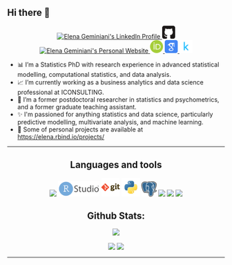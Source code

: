## Hi there 👋

<p align="center">

  <a href="https://www.linkedin.com/in/elenageminiani/">
    <img src="https://www.vectorlogo.zone/logos/linkedin/linkedin-icon.svg" alt="Elena Geminiani's LinkedIn Profile" height="30" width="30">
  </a>

  <a href="https://github.com/egeminiani">
    <img src="https://raw.githubusercontent.com/edent/SuperTinyIcons/master/images/svg/github.svg" alt="Elena Geminiani's Github Profile" height="30" width="30">
  </a>
  
  <a href="https://elena.rbind.io/">
  <img src="https://raw.githubusercontent.com/FortAwesome/Font-Awesome/master/svgs/solid/globe.svg" alt="Elena Geminiani's Personal Website" height="30" width="30">
  </a>
  
  <a href="http://orcid.org/0000-0001-5992-9728">
    <img src="https://raw.githubusercontent.com/edent/SuperTinyIcons/master/images/svg/orcid.svg" alt="Elena Geminiani's Orcid Profile" height="30" width="30">
  </a>

  <a href="https://scholar.google.com/citations?user=gCcjt_QAAAAJ">
    <img src="https://raw.githubusercontent.com/edent/SuperTinyIcons/master/images/svg/google_scholar.svg" alt="Elena Geminiani's Google Scholar Profile" height="30" width="30">
  </a>
  
  <a href="https://www.kaggle.com/elenageminiani">
    <img src="https://raw.githubusercontent.com/edent/SuperTinyIcons/master/images/svg/kaggle.svg" alt="Elena Geminiani's Kaggle Profile" height="30" width="30">
  </a>
 
</p>


<!-- [![Visits Badge](https://badges.pufler.dev/visits/egeminiani/egeminiani)](https://badges.pufler.dev/visits/egeminiani/egeminiani) I am [Elena Geminiani](https://elena.rbind.io/) 
 -->


- :bar_chart: I’m a Statistics PhD with research experience in advanced statistical modelling, computational statistics, and data analysis.  
- :chart_with_upwards_trend: I’m currently working as a business analytics and data science professional at ICONSULTING.
- :brain: I’m a former postdoctoral researcher in statistics and psychometrics, and a former graduate teaching assistant.
- :sparkles: I'm passioned for anything statistics and data science, particularly predictive modelling, multivariate analysis, and machine learning.
- :pencil: Some of personal projects are available at https://elena.rbind.io/projects/
 ---
 
 <!-- <h2 align="center">You can reach me at  </h2> -->





<h2 align="center">Languages and tools </h2>

<p align="center">
<code><img height="40" src="https://www.vectorlogo.zone/logos/r-project/r-project-icon.svg"></code> 
<code><img height="36" src="https://raw.githubusercontent.com/cncf/landscape/master/hosted_logos/rstudio.svg"></code> 
<code><img height="43" src="https://raw.githubusercontent.com/github/explore/80688e429a7d4ef2fca1e82350fe8e3517d3494d/topics/git/git.png"></code>
<code><img height="43" src="https://raw.githubusercontent.com/github/explore/80688e429a7d4ef2fca1e82350fe8e3517d3494d/topics/python/python.png"></code> 
<code><img height="35" src="https://raw.githubusercontent.com/github/explore/80688e429a7d4ef2fca1e82350fe8e3517d3494d/topics/postgresql/postgresql.png"></code>
<code><img height="35" src="https://www.vectorlogo.zone/logos/sas/sas-icon.svg"></code> 
<code><img height="35" src="https://raw.githubusercontent.com/file-icons/icons/master/svg/KNIME.svg"></code> 
<code><img height="35" src="https://raw.githubusercontent.com/file-icons/icons/master/svg/LaTeX.svg"></code> 
 
 
</p>


<h2 align="center">Github Stats:</h2>

<p align="center">
 <img src="https://github-readme-stats.vercel.app/api?username=egeminiani&show_icons=true&theme=nightowl&line_height=21&count_private=true">
</p>
 
<p align="center">
 <img src="https://github-readme-stats.vercel.app/api/top-langs/?username=egeminiani&count_private=true&theme=nightowl&layout=compact">
 <img src="https://sue445-github-readme-stats.vercel.app/api/top-topics/?username=egeminiani&layout=compact&theme=nightowl">
</p>
 

 ---
